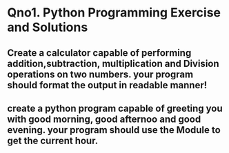 <h1>Qno1. Python Programming Exercise and Solutions</h1>
<h2>Create a calculator capable of performing addition,subtraction,
multiplication and Division operations on two numbers.
your program should format the output in readable manner!</h2>

<h2>create a python program capable of greeting you with good morning,
good afternoo and good evening. your program should use the Module
to get the current hour.</h2>
